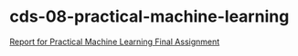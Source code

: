 # cds-08-practical-machine-learning

[Report for Practical Machine Learning Final Assignment](https://atomasovszky.github.io/cds-08-practical-machine-learning/)